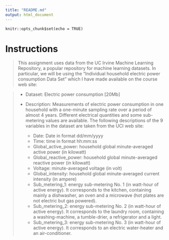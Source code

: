 ```yaml
---
title: "README.md"
output: html_document
---
```


```{r setup, include=FALSE}
knitr::opts_chunk$set(echo = TRUE)
```

# Instructions

> This assignment uses data from the UC Irvine Machine Learning Repository, a popular repository for machine learning datasets. In particular, we will be using the “Individual household electric power consumption Data Set” which I have made available on the course web site:

> * Dataset: Electric power consumption [20Mb]
> * Description: Measurements of electric power consumption in one household with a one-minute sampling rate over a period of almost 4 years. Different electrical quantities and some sub-metering values are available.
The following descriptions of the 9 variables in the dataset are taken from the UCI web site:
> 
>   + Date: Date in format dd/mm/yyyy
>   + Time: time in format hh:mm:ss
>   + Global_active_power: household global minute-averaged active power (in kilowatt)
>   + Global_reactive_power: household global minute-averaged reactive power (in kilowatt)
>   + Voltage: minute-averaged voltage (in volt)
>   + Global_intensity: household global minute-averaged current intensity (in ampere)
>   + Sub_metering_1: energy sub-metering No. 1 (in watt-hour of active energy). It corresponds to the kitchen, containing mainly a dishwasher, an oven and a microwave (hot plates are not electric but gas powered).
>   + Sub_metering_2: energy sub-metering No. 2 (in watt-hour of active energy). It corresponds to the laundry room, containing a washing-machine, a tumble-drier, a refrigerator and a light.
>   + Sub_metering_3: energy sub-metering No. 3 (in watt-hour of active energy). It corresponds to an electric water-heater and an air-conditioner.